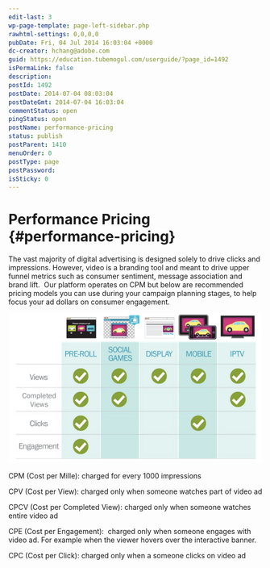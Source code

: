 ```yaml
---
edit-last: 3
wp-page-template: page-left-sidebar.php
rawhtml-settings: 0,0,0,0
pubDate: Fri, 04 Jul 2014 16:03:04 +0000
dc-creator: hchang@adobe.com
guid: https://education.tubemogul.com/userguide/?page_id=1492
isPermaLink: false
description: 
postId: 1492
postDate: 2014-07-04 08:03:04
postDateGmt: 2014-07-04 16:03:04
commentStatus: open
pingStatus: open
postName: performance-pricing
status: publish
postParent: 1410
menuOrder: 0
postType: page
postPassword: 
isSticky: 0
---
```


# Performance Pricing {#performance-pricing}

The vast majority of digital advertising is designed solely to drive clicks and impressions. However, video is a branding tool and meant to drive upper funnel metrics such as consumer sentiment, message association and brand lift. &nbsp;Our platform operates on&nbsp;CPM but below are recommended pricing models you can use during your campaign planning stages, to&nbsp;help focus your&nbsp;ad dollars on consumer engagement.

[ ![PErformance pricing](assets/performance-pricing.png)](assets/performance-pricing.png)

CPM (Cost per Mille):&nbsp;charged for every 1000 impressions

CPV (Cost per View):&nbsp;charged only when someone watches part of video ad

CPCV (Cost per Completed View):&nbsp;charged only when someone watches entire video ad

CPE (Cost per Engagement):&nbsp;&nbsp;charged only when someone engages with video ad. For example when the viewer hovers over the interactive banner.

CPC (Cost per Click):&nbsp;charged only when a someone clicks on video ad
&nbsp; 